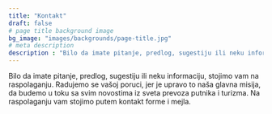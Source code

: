 ```yaml
---
title: "Kontakt"
draft: false
# page title background image
bg_image: "images/backgrounds/page-title.jpg"
# meta description
description : "Bilo da imate pitanje, predlog, sugestiju ili neku informaciju, stojimo vam na raspolaganju. Radujemo se vašoj poruci, jer je upravo to naša glavna misija, da budemo u toku sa svim novostima iz sveta prevoza putnika i turizma. Na raspolaganju vam stojimo putem kontakt forme i mejla."
---
```


Bilo da imate pitanje, predlog, sugestiju ili neku informaciju, stojimo vam na raspolaganju. Radujemo se vašoj poruci, jer je upravo to naša glavna misija, da budemo u toku sa svim novostima iz sveta prevoza putnika i turizma. Na raspolaganju vam stojimo putem kontakt forme i mejla.

